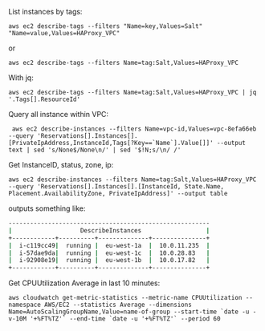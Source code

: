 List instances by tags:

    aws ec2 describe-tags --filters "Name=key,Values=Salt" "Name=value,Values=HAProxy_VPC"

or

    aws ec2 describe-tags --filters Name=tag:Salt,Values=HAProxy_VPC

With jq:

    aws ec2 describe-tags --filters Name=tag:Salt,Values=HAProxy_VPC | jq '.Tags[].ResourceId'

Query all instance within VPC:

     aws ec2 describe-instances --filters Name=vpc-id,Values=vpc-8efa66eb --query 'Reservations[].Instances[].[PrivateIpAddress,InstanceId,Tags[?Key==`Name`].Value[]]' --output text | sed 's/None$/None\n/' | sed '$!N;s/\n/ /'


Get InstanceID, status, zone, ip:

    aws ec2 describe-instances --filters Name=tag:Salt,Values=HAProxy_VPC --query 'Reservations[].Instances[].[InstanceId, State.Name, Placement.AvailabilityZone, PrivateIpAddress]' --output table

outputs something like:

```sh
--------------------------------------------------------
|                   DescribeInstances                  |
+------------+----------+--------------+---------------+
|  i-c119cc49|  running |  eu-west-1a  |  10.0.11.235  |
|  i-57dae9da|  running |  eu-west-1c  |  10.0.28.83   |
|  i-92908e19|  running |  eu-west-1b  |  10.0.17.82   |
+------------+----------+--------------+---------------+
```

Get CPUUtilization Average in last 10 minutes:

    aws cloudwatch get-metric-statistics --metric-name CPUUtilization --namespace AWS/EC2 --statistics Average --dimensions Name=AutoScalingGroupName,Value=name-of-group --start-time `date -u -v-10M '+%FT%TZ'` --end-time `date -u '+%FT%TZ'` --period 60
